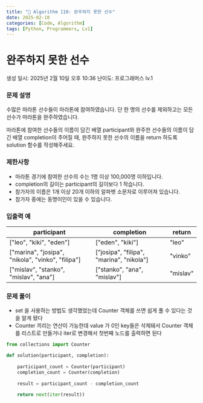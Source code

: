 ```yaml
---
title: "🧠 Algorithm 110: 완주하지 못한 선수"
date: 2025-02-10
categories: [Code, Algorithm]
tags: [Python, Programmers, Lv1]
---
```


# 완주하지 못한 선수

생성 일시: 2025년 2월 10일 오후 10:36
난이도: 프로그래머스 lv.1

### **문제 설명**

수많은 마라톤 선수들이 마라톤에 참여하였습니다. 단 한 명의 선수를 제외하고는 모든 선수가 마라톤을 완주하였습니다.

마라톤에 참여한 선수들의 이름이 담긴 배열 participant와 완주한 선수들의 이름이 담긴 배열 completion이 주어질 때, 완주하지 못한 선수의 이름을 return 하도록 solution 함수를 작성해주세요.

### 제한사항

- 마라톤 경기에 참여한 선수의 수는 1명 이상 100,000명 이하입니다.
- completion의 길이는 participant의 길이보다 1 작습니다.
- 참가자의 이름은 1개 이상 20개 이하의 알파벳 소문자로 이루어져 있습니다.
- 참가자 중에는 동명이인이 있을 수 있습니다.

### 입출력 예

| participant | completion | return |
| --- | --- | --- |
| ["leo", "kiki", "eden"] | ["eden", "kiki"] | "leo" |
| ["marina", "josipa", "nikola", "vinko", "filipa"] | ["josipa", "filipa", "marina", "nikola"] | "vinko" |
| ["mislav", "stanko", "mislav", "ana"] | ["stanko", "ana", "mislav"] | "mislav" |

### 문제 풀이

- set 을 사용하는 방법도 생각했었는데 Counter 객체를 쓰면 쉽게 풀 수 있다는 것을 알게 됐다
- Counter 끼리는 연산이 가능한데 value 가 0인 key들은 삭제돼서 Counter 객체를 리스트로 만들거나 iter로 변경해서 첫번째 노드를 출력하면 된다

```python
from collections import Counter

def solution(participant, completion):
    
    participant_count = Counter(participant)
    completion_count = Counter(completion)
    
    result = participant_count - completion_count
    
    return next(iter(result))
```
